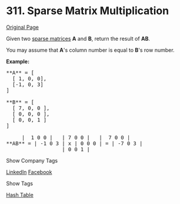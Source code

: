 # 311. Sparse Matrix Multiplication

[Original Page](https://leetcode.com/problems/sparse-matrix-multiplication/)

Given two [sparse matrices](https://en.wikipedia.org/wiki/Sparse_matrix) **A** and **B**, return the result of **AB**.

You may assume that **A**'s column number is equal to **B**'s row number.

**Example:**

<pre>**A** = [
  [ 1, 0, 0],
  [-1, 0, 3]
]

**B** = [
  [ 7, 0, 0 ],
  [ 0, 0, 0 ],
  [ 0, 0, 1 ]
]

     |  1 0 0 |   | 7 0 0 |   |  7 0 0 |
**AB** = | -1 0 3 | x | 0 0 0 | = | -7 0 3 |
                  | 0 0 1 |
</pre>

<div>

<div id="company_tags" class="btn btn-xs btn-warning">Show Company Tags</div>

<span class="hidebutton">[LinkedIn](/company/linkedin/) [Facebook](/company/facebook/)</span></div>

<div>

<div id="tags" class="btn btn-xs btn-warning">Show Tags</div>

<span class="hidebutton">[Hash Table](/tag/hash-table/)</span></div>